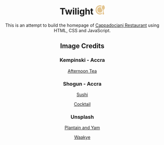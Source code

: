 <div align="center">
    <h1>
        Twilight <img src="./favicon.svg" height="30" width="30"/>
    </h1>
</div>

<p align="center">
    This is an attempt to build the homepage of <a href="https://www.cappadocianj.com/" target="_blank">Cappadocianj Restaurant</a> using HTML, CSS and JavaScript.
</p>

<div align="center">
    <h2>Image Credits</h2>
    <h3>Kempinski - Accra</h3>
    <p>
        <a href="https://www.instagram.com/kempinskiaccra/p/C5BblCRIVED/?img_index=2" target="_blank">Afternoon Tea</a>
    </p>
    <h3>Shogun - Accra</h3>
    <p>
        <a href="https://www.instagram.com/shogunghana/p/DBqjosVROci/?hl=en" target="_blank">Sushi</a>
    </p>
    <p>
        <a href="https://www.instagram.com/shogunghana/p/CyVt7tOOjBa/?hl=en" target="_blank">Cocktail</a>
    </p>
    <h3>Unsplash</h3>
    <p>
        <a href="https://unsplash.com/photos/a-table-topped-with-plates-of-food-and-bowls-of-food-ni4X1aMR9EA" target="_blank">Plantain and Yam</a>
    </p>    
    <p>
        <a href="https://unsplash.com/photos/pasta-with-meat-on-white-ceramic-plate-FIGcCVQeGwE" target="_blank">Waakye</a>
    </p>
</div>
